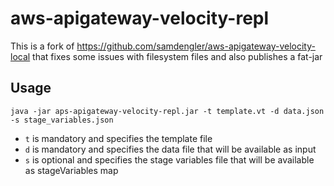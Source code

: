 # aws-apigateway-velocity-repl

This is a fork of https://github.com/samdengler/aws-apigateway-velocity-local that fixes
some issues with filesystem files and also publishes a fat-jar

## Usage

`java -jar aps-apigateway-velocity-repl.jar -t template.vt -d data.json -s stage_variables.json`

- `t` is mandatory and specifies the template file
- `d` is mandatory and specifies the data file that will be available as input
- `s` is optional and specifies the stage variables file that will be available as stageVariables map